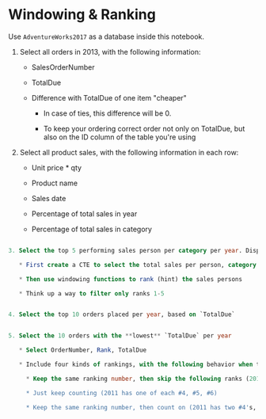 # Windowing & Ranking

Use `AdventureWorks2017` as a database inside this notebook.

1. Select all orders in 2013, with the following information:

   * SalesOrderNumber

   * TotalDue

   * Difference with TotalDue of one item "cheaper"

     * In case of ties, this difference will be 0.

     * To keep your ordering correct order not only on TotalDue, but also on the ID column of the table you're using


2. Select all product sales, with the following information in each row:

   * Unit price * qty

   * Product name

   * Sales date

   * Percentage of total sales in year

   * Percentage of total sales in category


```sql

3. Select the top 5 performing sales person per category per year. Display the sales, category name, person first- and lastname, and rank. To tackle this:

   * First create a CTE to select the total sales per person, category and year

   * Then use windowing functions to rank (hint) the sales persons

   * Think up a way to filter only ranks 1-5


4. Select the top 10 orders placed per year, based on `TotalDue`


5. Select the 10 orders with the **lowest** `TotalDue` per year

   * Select OrderNumber, Rank, TotalDue

   * Include four kinds of rankings, with the following behavior when ties occur:

     * Keep the same ranking number, then skip the following ranks (2011 has two #4's, after that a #6)

     * Just keep counting (2011 has one of each #4, #5, #6)

     * Keep the same ranking number, then count on (2011 has two #4's, after that a #5). This means you'll get more than 10 results per year

